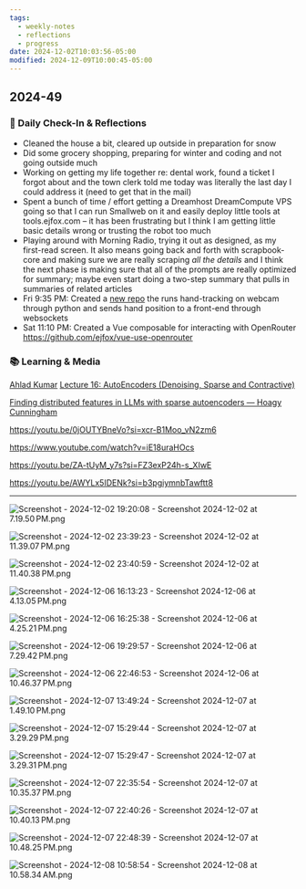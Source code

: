 ```yaml
---
tags:
  - weekly-notes
  - reflections
  - progress
date: 2024-12-02T10:03:56-05:00
modified: 2024-12-09T10:00:45-05:00
---
```

## 2024-49
### 🌟 Daily Check-In & Reflections

<!-- Note any physical activity, mindfulness practice, or self-care -->

- Cleaned the house a bit, cleared up outside in preparation for snow
- Did some grocery shopping, preparing for winter and coding and not going outside much
- Working on getting my life together re: dental work, found a ticket I forgot about and the town clerk told me today was literally the last day I could address it (need to get that in the mail)
- Spent a bunch of time / effort getting a Dreamhost DreamCompute VPS going so that I can run Smallweb on it and easily deploy little tools at tools.ejfox.com – it has been frustrating but I think I am getting little basic details wrong or trusting the robot too much
- Playing around with Morning Radio, trying it out as designed, as my first-read screen. It also means going back and forth with scrapbook-core and making sure we are really scraping *all the details* and I think the next phase is making sure that all of the prompts are really optimized for summary; maybe even start doing a two-step summary that pulls in summaries of related articles
- Fri 9:35 PM: Created a [new repo](https://github.com/ejfox/handtrack-websockets) the runs hand-tracking on webcam through python and sends hand position to a front-end through websockets
- Sat 11:10 PM: Created a Vue composable for interacting with OpenRouter <https://github.com/ejfox/vue-use-openrouter>

### 📚 Learning & Media
<!-- Books, articles, movies, TV shows, podcasts consumed -->

[Ahlad Kumar](https://www.youtube.com/@AhladKumar) [Lecture 16: AutoEncoders (Denoising, Sparse and Contractive)](https://www.youtube.com/watch?v=-gI2MICgTro)

[Finding distributed features in LLMs with sparse autoencoders — Hoagy Cunningham](https://youtu.be/HPLIl9ZOpUQ?si=Y_1GzKQTizkrHU9R&t=699)

<https://youtu.be/0jOUTYBneVo?si=xcr-B1Moo_vN2zm6>

<https://www.youtube.com/watch?v=iE18uraHOcs>

<https://youtu.be/ZA-tUyM_y7s?si=FZ3exP24h-s_XIwE>

<https://youtu.be/AWYLx5IDENk?si=b3pgiymnbTawftt8>

---

![Screenshot - 2024-12-02 19:20:08 - Screenshot 2024-12-02 at 7.19.50 PM.png](http://res.cloudinary.com/ejf/image/upload/v1733185207/Screenshot_2024-12-02_at_7.19.50_PM.png)

![Screenshot - 2024-12-02 23:39:23 - Screenshot 2024-12-02 at 11.39.07 PM.png](http://res.cloudinary.com/ejf/image/upload/v1733200762/Screenshot_2024-12-02_at_11.39.07_PM.png)

![Screenshot - 2024-12-02 23:40:59 - Screenshot 2024-12-02 at 11.40.38 PM.png](http://res.cloudinary.com/ejf/image/upload/v1733200858/Screenshot_2024-12-02_at_11.40.38_PM.png)

![Screenshot - 2024-12-06 16:13:23 - Screenshot 2024-12-06 at 4.13.05 PM.png](http://res.cloudinary.com/ejf/image/upload/v1733519601/Screenshot_2024-12-06_at_4.13.05_PM.png)

![Screenshot - 2024-12-06 16:25:38 - Screenshot 2024-12-06 at 4.25.21 PM.png](http://res.cloudinary.com/ejf/image/upload/v1733520337/Screenshot_2024-12-06_at_4.25.21_PM.png)

![Screenshot - 2024-12-06 19:29:57 - Screenshot 2024-12-06 at 7.29.42 PM.png](http://res.cloudinary.com/ejf/image/upload/v1733531396/Screenshot_2024-12-06_at_7.29.42_PM.png)

![Screenshot - 2024-12-06 22:46:53 - Screenshot 2024-12-06 at 10.46.37 PM.png](http://res.cloudinary.com/ejf/image/upload/v1733543212/Screenshot_2024-12-06_at_10.46.37_PM.png)

![Screenshot - 2024-12-07 13:49:24 - Screenshot 2024-12-07 at 1.49.10 PM.png](http://res.cloudinary.com/ejf/image/upload/v1733597363/Screenshot_2024-12-07_at_1.49.10_PM.png)

![Screenshot - 2024-12-07 15:29:44 - Screenshot 2024-12-07 at 3.29.29 PM.png](http://res.cloudinary.com/ejf/image/upload/v1733603383/Screenshot_2024-12-07_at_3.29.29_PM.png)

![Screenshot - 2024-12-07 15:29:47 - Screenshot 2024-12-07 at 3.29.31 PM.png](http://res.cloudinary.com/ejf/image/upload/v1733603386/Screenshot_2024-12-07_at_3.29.31_PM.png)

![Screenshot - 2024-12-07 22:35:54 - Screenshot 2024-12-07 at 10.35.37 PM.png](http://res.cloudinary.com/ejf/image/upload/v1733628953/Screenshot_2024-12-07_at_10.35.37_PM.png)

![Screenshot - 2024-12-07 22:40:26 - Screenshot 2024-12-07 at 10.40.13 PM.png](http://res.cloudinary.com/ejf/image/upload/v1733629225/Screenshot_2024-12-07_at_10.40.13_PM.png)

![Screenshot - 2024-12-07 22:48:39 - Screenshot 2024-12-07 at 10.48.25 PM.png](http://res.cloudinary.com/ejf/image/upload/v1733629718/Screenshot_2024-12-07_at_10.48.25_PM.png)

![Screenshot - 2024-12-08 10:58:54 - Screenshot 2024-12-08 at 10.58.34 AM.png](http://res.cloudinary.com/ejf/image/upload/v1733673533/Screenshot_2024-12-08_at_10.58.34_AM.png)
